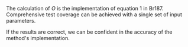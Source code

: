 The calculation of $O$ is the implementation of equation 1 in Br187.
Comprehensive test coverage can be achieved with a single set of input parameters.

If the results are correct, we can be confident in
the accuracy of the method's implementation.
